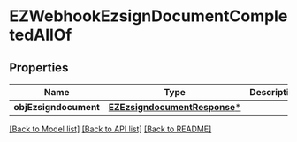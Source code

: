 # EZWebhookEzsignDocumentCompletedAllOf

## Properties
Name | Type | Description | Notes
------------ | ------------- | ------------- | -------------
**objEzsigndocument** | [**EZEzsigndocumentResponse***](EZEzsigndocumentResponse.md) |  | 

[[Back to Model list]](../README.md#documentation-for-models) [[Back to API list]](../README.md#documentation-for-api-endpoints) [[Back to README]](../README.md)


